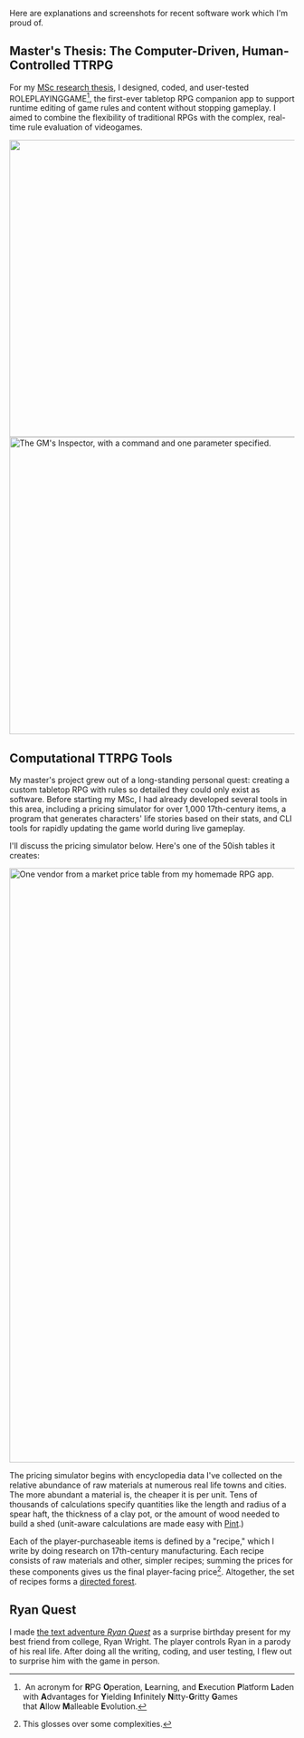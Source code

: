 Here are explanations and screenshots for recent software work which I'm proud of.

## Master's Thesis: The Computer-Driven, Human-Controlled TTRPG

For my [MSc research thesis]([url](https://www.maxwelljoslyn.com/static/maxwell-joslyn-ms-thesis-v1.0.3.pdf)), I designed, coded, and user-tested ROLEPLAYINGGAME[^1], the first-ever tabletop RPG companion app to support runtime editing of game rules and content without stopping gameplay. I aimed to combine the flexibility of traditional RPGs with the complex, real-time rule evaluation of videogames.

<img width="524" src="https://github.com/maxwelljoslyn/maxwelljoslyn/assets/11641081/160e989f-b0a2-4752-9391-f3b4e759f304">

<img width="524" alt="The GM's Inspector, with a command and one parameter specified." src="https://github.com/maxwelljoslyn/maxwelljoslyn/assets/11641081/2d412f53-fa5d-420f-9586-f89c9bd6ba50">


## Computational TTRPG Tools

My master's project grew out of a long-standing personal quest: creating a custom tabletop RPG with rules so detailed they could only exist as software. Before starting my MSc, I had already developed several tools in this area, including a pricing simulator for over 1,000 17th-century items, a program that generates characters' life stories based on their stats, and CLI tools for rapidly updating the game world during live gameplay.

I'll discuss the pricing simulator below. Here's one of the 50ish tables it creates:

<img width="1048" alt="One vendor from a market price table from my homemade RPG app." src="https://github.com/maxwelljoslyn/maxwelljoslyn/assets/11641081/5c7ee7a2-5c72-4cc0-8bf2-e6de5f93ba0b">

The pricing simulator begins with encyclopedia data I've collected on the relative abundance of raw materials at numerous real life towns and cities. The more abundant a material is, the cheaper it is per unit. Tens of thousands of calculations specify quantities like the length and radius of a spear haft, the thickness of a clay pot, or the amount of wood needed to build a shed (unit-aware calculations are made easy with [Pint](https://pint.readthedocs.io/).)

Each of the player-purchaseable items is defined by a "recipe," which I write by doing research on 17th-century manufacturing. Each recipe consists of raw materials and other, simpler recipes; summing the prices for these components gives us the final player-facing price[^2]. Altogether, the set of recipes forms a [directed forest](https://en.wikipedia.org/wiki/Tree_(graph_theory)#Polyforest).

## Ryan Quest

I made [the text adventure *Ryan Quest*](https://www.maxwelljoslyn.com/ryanquest) as a surprise birthday present for my best friend from college, Ryan Wright. The player controls Ryan in a parody of his real life. After doing all the writing, coding, and user testing, I flew out to surprise him with the game in person.

[^1]:  An acronym for **R**PG **O**peration, **L**earning, and **E**xecution **P**latform **L**aden with **A**dvantages for **Y**ielding **I**nfinitely **N**itty-**G**ritty **G**ames that **A**llow **M**alleable **E**volution.

[^2]: This glosses over some complexities.
